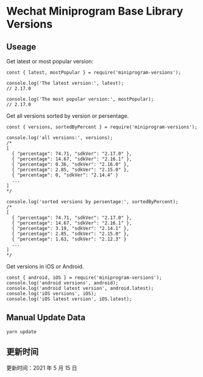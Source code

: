 
# Wechat Miniprogram Base Library Versions

## Useage

Get latest or most popular version:

```;
const { latest, mostPopular } = require('miniprogram-versions');

console.log('The latest version:', latest);
// 2.17.0

console.log('The most popular version:', mostPopular);
// 2.17.0

```

Get all versions sorted by version or persentage.

```
const { versions, sortedByPercent } = require('miniprogram-versions');

console.log('all versions:', versions);
/*
[
  { "percentage": 74.71, "sdkVer": "2.17.0" },
  { "percentage": 14.67, "sdkVer": "2.16.1" },
  { "percentage": 0.36, "sdkVer": "2.16.0" },
  { "percentage": 2.85, "sdkVer": "2.15.0" },
  { "percentage": 0, "sdkVer": "2.14.4" }
  ...
]
*/

console.log('sorted versions by persentage:', sortedByPercent);
/*
[
  { "percentage": 74.71, "sdkVer": "2.17.0" },
  { "percentage": 14.67, "sdkVer": "2.16.1" },
  { "percentage": 3.19, "sdkVer": "2.14.1" },
  { "percentage": 2.85, "sdkVer": "2.15.0" },
  { "percentage": 1.63, "sdkVer": "2.12.3" }
  ...
]
*/
```

Get versions in iOS or Android.

```
const { android, iOS } = require('miniprogram-versions');
console.log('android versions', android);
console.log('android latest version', android.latest);
console.log('iOS versions', iOS);
console.log('iOS latest version', iOS.latest);
```

## Manual Update Data

```
yarn update
```

## 更新时间

更新时间：2021 年 5 月 15 日

